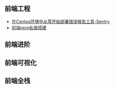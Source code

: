 ## 前端工程

  + [在Centos环境中从零开始部署错误报告工具-Sentry](前端工程/Sentry部署.md)
  + [前端npm私服搭建](前端工程/npm私服搭建.md)

## 前端进阶

## 前端可视化

## 前端全栈
